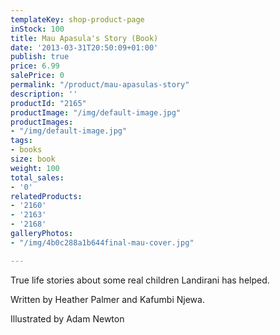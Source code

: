 ```yaml
---
templateKey: shop-product-page
inStock: 100
title: Mau Apasula's Story (Book)
date: '2013-03-31T20:50:09+01:00'
publish: true
price: 6.99
salePrice: 0
permalink: "/product/mau-apasulas-story"
description: ''
productId: "2165"
productImage: "/img/default-image.jpg"
productImages:
- "/img/default-image.jpg"
tags:
- books
size: book
weight: 100
total_sales:
- '0'
relatedProducts:
- '2160'
- '2163'
- '2168'
galleryPhotos:
- "/img/4b0c288a1b644final-mau-cover.jpg"

---
```

True life stories about some real children Landirani has helped.

Written by Heather Palmer and Kafumbi Njewa.

Illustrated by Adam Newton